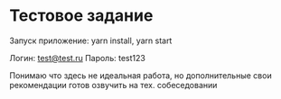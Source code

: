 # Тестовое задание

Запуск приложение: yarn install, yarn start

Логин: test@test.ru
Пароль: test123

Понимаю что здесь не идеальная работа, но дополнительные свои рекомендации готов озвучить на тех. собеседовании
